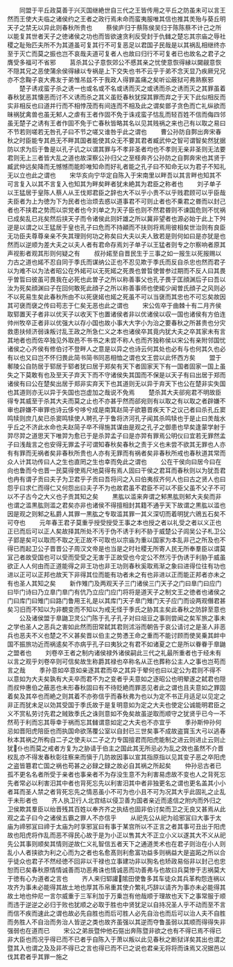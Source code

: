 <!-- { "loadSidebar": true } -->
　　同盟于平丘政莫善于兴灭国继絶世自三代之王皆传用之平丘之防虽未可以言王然而王使大夫临之诸侯约之王者之政行焉未命而蛮夷服唯其信也推其羙殆与葵丘明天子之禁无以异此则春秋所贵也
　　蔡侯庐归于蔡陈侯吴归于陈陈蔡不计己之所以能复其世者天子之徳诸侯之功也而皆欲速贪利反受封于仇雠之楚忘其宗庙之辱社稷之耻殆匹夫所不为其道虽可复其行不可复恶足以君国子民哉是以其祸乱相继终亦至于灭亡而莫之振也岂不哀哉夫道可复者人也故曰归行不可复者已也故名之君子之膺受多福可不省邪
　　莒杀其公子意恢郊公不慼其亲之忧使意恢得縁以闚觎意恢不隠其兄之恶使蒲余侯得縁以专祸是上下交失也书不云乎于弟不念天显乃疾厥兄兄亦不念鞠子哀大弗友于弟惟吊兹不于我政人得罪盖痛之矣听讼蔽狱可弗熟察邪
　　楚子诱戎蛮子杀之诱一也或名或不名或诱而灭之或诱而杀之诱而灭之其罪虽着春秋犹恶其懐恶而讨不义诱而杀之其义虽贬春秋犹探其罪而弃之于天下此似相反而实非相反也曰道并行而不相悖茂而有间连而不相及此之谓矣鄫子贪色而亡礼纵欲而昧祸犹禽兽也虽无邾人之虐有王者作固不免于诛戎蛮子怙乱而轻百姓不信而侮四邻虽无楚子之诱有王者作固不免于亡春秋皆略其名以见其贱祸之来也己有以取之易曰不节若则嗟若无咎孔子曰不节之嗟又谁咎乎此之谓也
　　曹公孙防自鄸出奔宋春秋之时臣能专其邑无不畔其国者能使其众无不要其君者臧武仲之智可谓智矣然犹据防以求为后于鲁是以孔子讥之以谓其罪与不孝非圣者均也不孝则无亲非圣则无法要君则无上三者皆大乱之道也故深察公孙归父之至柽奔齐公孙防之自鄸奔宋也其贤于臧武仲远矣降而无憾憾而能眕唯知命而好礼者能之孔子曰不知命无以为君子不知礼无以立也此之谓也
　　宋华亥向宁华定自陈入于宋南里以畔吾以其言畔也知其不可言复入以其不言复入也知其为畔矣畔者犹未絶其为君臣之称者也
　　刘子单子以王猛居于皇陈人蔡人从王伐郑君臣之辞也大不以乎小贵不以乎贱君顾可以乎臣哉夫臣者为上为徳为下为民者也治烦去惑以道事君不可则止者也不乗君之昬而以封己者也不挟君之势而以崇党者也今刘单之为天子臣也则不然君昬则不谏国危则不忧祸已成矣乱已兆矣然后挟天子而令诸侯此则奸雄之所以冀非望者也源必始于此上下舛逆是以谓之以王猛居于皇也孔子曰危而不持顚而不扶则将焉用彼相矣世治则有良臣无功臣夫尊尊亲亲不失其理则何功之称矣曰大夫以夫人致若是则何如曰是亦犹是也然而以逆顺为差大夫之以夫人者有君命存焉刘子单子以王猛者则专之尔察响者原其声视影者观其形则何疑之有
　　叔孙婼至自晋民生于三事之如一报生以死报赐以力古之道也婼不忍自同于季氏而谋纳公正也不忍见欺于季氏而反自杀忠也然而君子以为难不以为法者昭公在外婼可以无死婼之死畏也曽晢使曽参过期而不反人曰其畏乎曽晢曰彼虽可畏我在必死也此曽子之所以称善事父也孔子畏于匡顔渊后子曰吾以汝为死矣顔渊曰子在回何敢死此顔子之所以称善事师也使婼少闻曽氏顔子之风则必不以死易生矣此春秋所由不以死襃婼也婼之死虽不可以当襃而其忠也不可忘矣故因其可襃而襃之传曰苟志于仁矣无恶也此之谓也
　　宋公佐卒于曲棘十有二月齐侯取郓置天子者非以优天子以收天下也置诸侯者非以优诸侯以収一国也诸侯有方伯连帅州牧卒正者非以优强大以存小国也故小事大大字小为治之要春秋之所甚贵也分灾救患扶倾济弱诛叛讨乱王政之所急仁义之本也诸侯卒其竟内犹大夫之卒其家未有言其地者也而佐卒独见外取邑不书书之未尝不称人也而齐独称侯以宋公有亲附邻国忧诸侯之心齐侯有修伯讨不登畔人之意是以异之也诗云何其处也必有与也何其久也必有以也又曰岂不怀归畏此简书简书同恶相恤之谓也文王尝以此怀西方矣
　　盟于鄟陵公自防居于郓居于郓者犹曰居于郑矣有天下者固家天下有一国者固家一国上虽失之下莫敢有也及至天子弃天下而不守诸侯失其国而不保是以天子有曰出居于郑而诸侯有曰公在楚矣出居于郑非实弃天下也其道则无以异于弃天下也公在楚非实失国也其道则亦无以异于失国也岂虚加之哉说不免焉
　　楚杀其大夫郤宛君不明故臣得专其威至于杀其大夫而莫之止也不亦甚乎然而郤宛则有以取之有以取之者辟嫌不审也辟嫌不审罪也诗云侈兮哆兮成是南箕赵简子欲簒晋疾天下之议己者曰杀孔丘窦鸣犊则庶几矣已杀窦鸣犊使人聘孔子于鲁将济河孔子闻其杀鸣犊也于是止曰羙哉水乎丘之不济此水命也夫赵简子卒不得施其谋由是观之孔子之御患也早矣逢蒙学射于羿尽羿之道思天下唯羿为愈已于是杀羿孟子曰是亦羿有罪焉公明仪曰宜若无罪然孟子曰浅哉言之也安得无罪孟子可谓知春秋矣春秋之责于义也未尝不欲其无罪也人亦有有罪而无祸者矣非春秋所贵也人亦有无罪而有祸者矣非春秋所戒也春秋道其常而众人计其功传曰人之生也直罔之生也幸而免此之谓也
　　公在干侯向曰居今曰在向也鲁而今也晋一民莫得使焉尺地莫得有焉人固曰干侯之君耳而春秋则以为犹吾君也冉有谓子贡曰夫子为卫君乎子贡曰吾将问之入曰伯夷叔齐何人也曰古之贤人也曰怨乎曰求仁而得仁又何怨出曰夫子不为也故君虽不君臣不可以不臣父虽不父子不可以不子古今之大义也子贡其知之矣
　　黒肱以滥来奔谓之邾黒肱则邾大夫矣而非也谓之滥黒肱则滥之君矣亦非也诸侯不得擅相封其籍不通乎天下故谓之黒肱以滥也因是观之则邾之私爵人其罪一黒肱之专取滥其罪一其义深切而着明犹六鶂五石矣不可夺也
　　元年春王君子莫重乎授受授受王事之本也授之者以礼受之者以义正也正已而后可以正人矣故择其所处不汚于伪不诱于利不胁于威楚公子闾吴公子札卫公子郢是矣可以取而不取之无正故不可取也以宗庙为重以国家为本乱非己之所及也不得已而起卫公子晋晋公子周汉文帝是也当是之时社稷无所寄人民无所奉羣臣以谓莫冝己者故受国也可以受而受受之无害于正故受也今定公不然污于伪诱于利胁于威虽欲正人人何由而正道能得之非王功也非王功则春秋奚取焉渐之象曰进得位往有功也进以正可以正邦也故天下非得其位而能有功者未之有也非进以正而能正邦者亦未之有也圣人其知之矣
　　新作雉门及两观天子三门诸侯三门天子之门曰臯门曰应门曰毕门诗曰乃立臯门臯门有伉乃立应门应门将将是道天子之制文王之徳者也诸侯之门曰库门曰雉门曰路门鲁用王礼是以其库门天子臯门雉门天子应门而设两观僭君甚矣习旧而不知以为非覩变而不知以为戒无怪于季氏之胁其主矣此春秋之防辞至意也
　　公及诸侯盟于臯鼬卫灵公门陈于孔子孔子对曰俎豆之事则尝闻之矣军旅之事未之学也圣人之恶兵之害如此然而田常弑其君则沭浴而朝告于哀公请讨之是圣人非恶兵也恶夫不义也楚之不义甚矣晋以伯主之势慿王命之重而不能讨顾而使吴乗其衅中国不振旅功近而祸逺矣不亦病乎孔子曰夷狄之有君不如诸夏之亡是所以眷眷于臯鼬之盟者也
　　刘卷卒王者之制内诸侯禄外诸侯嗣此三代之礼最所重者也于经未有以言之观乎刘卷卒则可信矣故生称爵其禄也卒称名从正也葬称公主人之事也岂苟而言之哉
　　季孙意如卒意如亲逐其君而卒之其异于翚何也曰以定公为君则不得不以意如为大夫矣孰有大夫卒而君不为之变者乎夫意如之逐昭公也明翚遂之弑君也隠而叔仲惠伯之蔽恶也未形春秋固曰有不待贬絶而罪恶见者此之谓也且夫意如之罪固着矣及其卒也而絶之则其着不亦弥信乎而春秋弗为也以为定不书正月适足以见定之非正而犹未足以効其受国于季氏故于是复明意如为定之大夫也使定公诚能明君臣之义不赏私劳讨先君之贼致季氏之诛则意如不免矣故虽逆取而顺守之犹贤乎已今一不然苟于利而忘其辱幸于祸而忘其雠谓意如定之大夫也不亦宜乎
　　季孙斯仲孙何忌如晋阳虎陪臣也而执国命欲荡覆公室以自封已三世矣事不成故盗寳玉大弓以逃春秋本其祸之所构自二子之使夫以二子之力专国擅君而阳虎能制之进云则进止云则止犹仆也而莫之戒者方复为之胁请于伯主之国此其无所忌必为乱之效也虽然不介晋权乱亦不得发春秋彰往察来而愼于几防故因事以宣其指原指以见其变子恶之卒阳虎之盗皆簒君亡国之祸也苟甚之必録之録之故必自其祸之所起矣
　　仲孙忌古者已孤不更名名者所受于亲者也事亲者不为存没生意不为利害易虑故不变也人之背死忘先者常必以利害汨其中者也背死忘先以利害汨其中者非独更名之谓也更名盖其小小者耳而圣人禁之者背死忘先之情恶虽小不可为也小且不可为况其大乎此固礼之止乱于未形者也
　　齐人执卫行人北宫结以侵卫善为国者亲近而逺信之附内而外归之卫侯欺其羣臣以绐晋残其百姓以奉齐齐之执结也固非伯讨矣而卫之无良又甚焉从此观之孟子曰今之诸侯五霸之罪人不亦信乎
　　从祀先公从祀为祫邪冝曰大事于太庙为禘邪冝曰禘于太庙为时享邪冝曰有事于某宫所以不正言之者其事可丑出于阳虎故也阳虎将作乱而恶不得民心故于是为小正以售其大不正立小义以遂其大不义从祀先公其事则顺矣其情则逆故仁义礼智信五者天下之通道羙术也在君子则治在小人则乱小人者挟欲为利之心而为之者也名愈髙则利愈富功益多则祸益大是盗跖之所以合乎徒众也君子不然经徳不回非以干禄也立事建功非以狥名也矫政易俗非以封己也忠恕而已矣春秋原情情诚善而功恶弗诛也情诚恶而功善弗与也故曰兵莫惨于志祸莫大于徳有心为道者之言也
　　齐人来归郓讙隂田使鲁多其车徒众其兵革构怨连祸以攻齐为事未必能得其故土地也厚其币帛重其使介繁礼巧辞以请齐为事亦未必能得其故土地也仲尼一言尔威重于三军利加于万乗岂有他哉顺于理故也天下之事常服于顺而违于逆逆之必归于败也犹顺之必取于胜也中贤犹足以自持况圣人乎不动而至不言而信不疾而速此之谓也故必先自胜也而后可胜人必先自治也而后可以治人夫不自胜而务胜人不自治而务治人皆逆之类也故齐虽强以其逆而夺鲁虽弱以其顺而得得失非强弱也在道而已
　　宋公之弟辰暨仲他石彄出奔陈暨非欲之也有不得已焉不得已非大臣也而况乎得已而不已者乎自陈入于萧以叛以此见春秋之断狱详矣其出也谓之暨其入也谓之及及非不得已之言也得已而不已之说也君亲无将将而诛焉又况据邑以伐其君者乎其罪一施之
